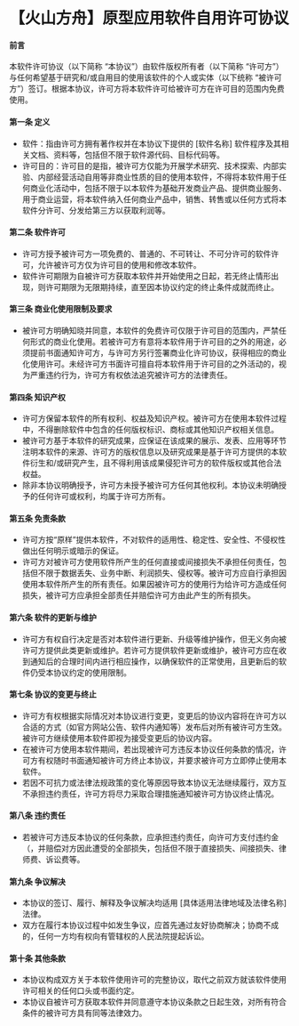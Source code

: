 # 【火山方舟】原型应用软件自用许可协议

#### 前言
本软件许可协议（以下简称 “本协议”）由软件版权所有者（以下简称 “许可方”）与任何希望基于研究和/或自用目的使用该软件的个人或实体（以下统称 “被许可方”）签订。根据本协议，许可方将本软件许可给被许可方在许可目的范围内免费使用。
#### 第一条 定义
* 软件：指由许可方拥有著作权并在本协议下提供的 [软件名称] 软件程序及其相关文档、资料等，包括但不限于软件源代码、目标代码等。
* 许可目的：许可目的是指，被许可方仅能为开展学术研究、技术探索、内部实验、内部经营活动自用等非商业性质的目的使用本软件，不得将本软件用于任何商业化活动中，包括不限于以本软件为基础开发商业产品、提供商业服务、用于商业运营，将本软件纳入任何商业产品中，销售、转售或以任何方式将本软件分许可、分发给第三方以获取利润等。
#### 第二条 软件许可
* 许可方授予被许可方一项免费的、普通的、不可转让、不可分许可的软件许可，允许被许可方仅为许可目的使用和修改本软件。
* 软件许可期限为自被许可方获取本软件并开始使用之日起，若无终止情形出现，则许可期限为无限期持续，直至因本协议约定的终止条件成就而终止。
#### 第三条 商业化使用限制及要求
* 被许可方明确知晓并同意，本软件的免费许可仅限于许可目的范围内，严禁任何形式的商业化使用。若被许可方有意将本软件用于许可目的之外的用途，必须提前书面通知许可方，与许可方另行签署商业化许可协议，获得相应的商业化使用许可。未经许可方书面许可擅自将本软件用于许可目的之外活动的，视为严重违约行为，许可方有权依法追究被许可方的法律责任。
#### 第四条 知识产权
* 许可方保留本软件的所有权利、权益及知识产权。被许可方在使用本软件过程中，不得删除软件中包含的任何版权标识、商标或其他知识产权相关信息。
* 被许可方基于本软件的研究成果，应保证在该成果的展示、发表、应用等环节注明本软件的来源、许可方的版权信息以及研究成果是基于许可方提供的本软件衍生和/或研究产生，且不得利用该成果侵犯许可方的软件版权或其他合法权益。
* 除非本协议明确授予，许可方未授予被许可方任何其他权利。本协议未明确授予的任何许可或权利，均属于许可方所有。
#### 第五条 免责条款
* 许可方按“原样”提供本软件，不对软件的适用性、稳定性、安全性、不侵权性做出任何明示或暗示的保证。
* 许可方对被许可方使用软件所产生的任何直接或间接损失不承担任何责任，包括但不限于数据丢失、业务中断、利润损失、侵权等。被许可方应自行承担因使用本软件所产生的所有责任。如果因被许可方的使用行为给许可方造成任何损失，被许可方应承担全部责任并赔偿许可方由此产生的所有损失。
#### 第六条 软件的更新与维护
* 许可方有权自行决定是否对本软件进行更新、升级等维护操作，但无义务向被许可方提供此类更新或维护。若许可方提供软件更新或维护，被许可方应在收到通知后的合理时间内进行相应操作，以确保软件的正常使用，且更新后的软件仍受本协议约定的使用限制。
#### 第七条 协议的变更与终止
* 许可方有权根据实际情况对本协议进行变更，变更后的协议内容将在许可方以合适的方式（如官方网站公告、软件内通知等）发布后对所有被许可方生效。被许可方继续使用本软件即视为接受变更后的协议内容。
* 在被许可方使用本软件期间，若出现被许可方违反本协议任何条款的情况，许可方有权随时书面通知被许可方终止本协议，并要求被许可方立即停止使用本软件。
* 若因不可抗力或法律法规政策的变化等原因导致本协议无法继续履行，双方互不承担违约责任，许可方将尽力采取合理措施通知被许可方协议终止情况。
#### 第八条 违约责任
* 若被许可方违反本协议的任何条款，应承担违约责任，向许可方支付违约金（，并赔偿对方因此遭受的全部损失，包括但不限于直接损失、间接损失、律师费、诉讼费等。
#### 第九条 争议解决
* 本协议的签订、履行、解释及争议解决均适用 [具体适用法律地域及法律名称] 法律。
* 双方在履行本协议过程中如发生争议，应首先通过友好协商解决；协商不成的，任何一方均有权向有管辖权的人民法院提起诉讼。
#### 第十条 其他条款
* 本协议构成双方关于本软件使用许可的完整协议，取代之前双方就该软件使用许可相关的任何口头或书面约定。
* 本协议自被许可方获取本软件并同意遵守本协议条款之日起生效，对所有符合条件的被许可方具有同等法律效力。
